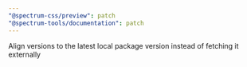 ```yaml
---
"@spectrum-css/preview": patch
"@spectrum-tools/documentation": patch
---
```


Align versions to the latest local package version instead of fetching it externally

